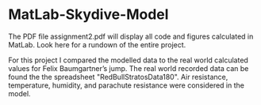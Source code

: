 # MatLab-Skydive-Model

The PDF file assignment2.pdf will display all code and figures calculated in MatLab. Look here for a 
rundown of the entire project.

For this project I compared the modelled data to the real world calculated values for Felix Baumgartner’s
jump. The real world recorded data can be found the the spreadsheet "RedBullStratosData180". Air resistance,
temperature, humidity, and parachute resistance were considered in the model.

